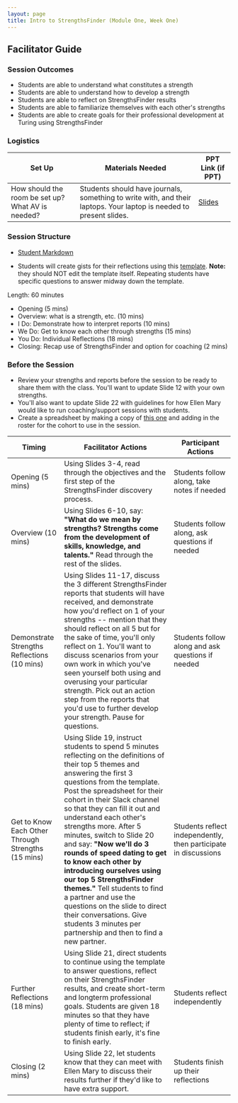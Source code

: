 ```yaml
---
layout: page
title: Intro to StrengthsFinder (Module One, Week One)
---
```


## Facilitator Guide

### Session Outcomes

* Students are able to understand what constitutes a strength
* Students are able to understand how to develop a strength
* Students are able to reflect on StrengthsFinder results
* Students are able to familiarize themselves with each other's strengths
* Students are able to create goals for their professional development at Turing using StrengthsFinder

### Logistics

| Set Up | Materials Needed | PPT Link (if PPT)|
| ------ | ---------------- | ---------------- |
| How should the room be set up? What AV is needed? | Students should have journals, something to write with, and their laptops. Your laptop is needed to present slides. | [Slides](https://docs.google.com/presentation/d/1lYiWl7gyoViF-ln4m_LY-Jx8wFcRAvJ428ivR8MU0sc/edit?usp=sharing) |

### Session Structure

* [Student Markdown](https://github.com/turingschool/career-development-curriculum/edit/master/module_one/intro_strengthsfinder_session.md)

* Students will create gists for their reflections using this [template](https://github.com/turingschool/career-development-curriculum/edit/master/module_one/strengths_reflection_guidelines.md). **Note:** they should NOT edit the template itself. Repeating students have specific questions to answer midway down the template.

Length: 60 minutes

* Opening (5 mins)
* Overview: what is a strength, etc. (10 mins)
* I Do: Demonstrate how to interpret reports (10 mins)
* We Do: Get to know each other through strengths (15 mins)
* You Do: Individual Reflections (18 mins)
* Closing: Recap use of StrengthsFinder and option for coaching (2 mins)

### Before the Session
* Review your strengths and reports before the session to be ready to share them with the class. You'll want to update Slide 12 with your own strengths.
* You'll also want to update Slide 22 with guidelines for how Ellen Mary would like to run coaching/support sessions with students.
* Create a spreadsheet by making a copy of [this one](https://docs.google.com/a/casimircreative.com/spreadsheets/d/1sTqhaRG-25nTau3gqkSPHZ9YQkfBejCEXyNgyEylXK4/edit?usp=sharing) and adding in the roster for the cohort to use in the session.

| Timing                                             | Facilitator Actions                                                                                                                                                                                                                                                                                                                                                                                                                                                                                                                                                                                                                                                  | Participant Actions                                             |
|----------------------------------------------------|----------------------------------------------------------------------------------------------------------------------------------------------------------------------------------------------------------------------------------------------------------------------------------------------------------------------------------------------------------------------------------------------------------------------------------------------------------------------------------------------------------------------------------------------------------------------------------------------------------------------------------------------------------------------|-----------------------------------------------------------------|
| Opening (5 mins)                                   | Using Slides 3-4, read through the objectives and the first step of the StrengthsFinder discovery process.                                                                                                                                                                                                                                                                                                                                                                                                                                                                                                                                                           | Students follow along, take notes if needed                     |
| Overview (10 mins)                                 | Using Slides 6-10, say: **"What do we mean by strengths? Strengths come from the development of skills, knowledge, and talents."** Read through the rest of the slides.                                                                                                                                                                                                                                                                                                                                                                                                                                                                                              | Students follow along, ask questions if needed                  |
| Demonstrate Strengths Reflections (10 mins)        | Using Slides 11-17, discuss the 3 different StrengthsFinder reports that students will have received, and demonstrate how you'd reflect on 1 of your strengths -- mention that they should reflect on all 5 but for the sake of time, you'll only reflect on 1. You'll want to discuss scenarios from your own work in which you've seen yourself both using and overusing your particular strength. Pick out an action step from the reports that you'd use to further develop your strength. Pause for questions.                                                                                                                                                  | Students follow along and ask questions if needed               |
| Get to Know Each Other Through Strengths (15 mins) | Using Slide 19, instruct students to spend 5 minutes reflecting on the definitions of their top 5 themes and answering the first 3 questions from the template. Post the spreadsheet for their cohort in their Slack channel so that they can fill it out and understand each other's strengths more. After 5 minutes, switch to Slide 20 and say: **"Now we'll do 3 rounds of speed dating to get to know each other by introducing ourselves using our top 5 StrengthsFinder themes."** Tell students to find a partner and use the questions on the slide to direct their conversations. Give students 3 minutes per partnership and then to find a new partner.  | Students reflect independently, then participate in discussions |
| Further Reflections (18 mins)                      | Using Slide 21, direct students to continue using the template to answer questions, reflect on their StrengthsFinder results, and create short-term and longterm professional goals. Students are given 18 minutes so that they have plenty of time to reflect; if students finish early, it's fine to finish early.                                                                                                                                                                                                                                                                                                                                                 | Students reflect independently                                  |
| Closing (2 mins)                                   | Using Slide 22, let students know that they can meet with Ellen Mary to discuss their results further if they'd like to have extra support.                                                                                                                                                                                                                                                                                                                                                                                                                                                                                                                          | Students finish up their reflections                            |

